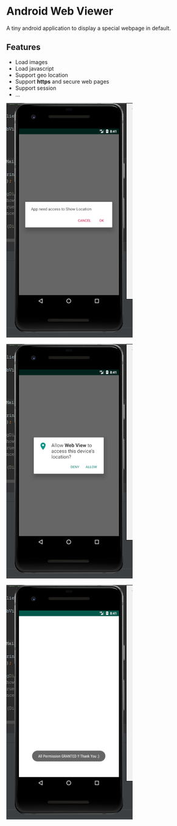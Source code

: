 # Android Web Viewer

A tiny android application to display a special webpage in default.

## Features

- Load images
- Load javascript
- Support geo location
- Support **https** and secure web pages
- Support session
- ...

![Android Web Viewer - Max Base screenshot ](screenshot1.png)

![Android Web Viewer - Max Base screenshot ](screenshot2.png)

![Android Web Viewer - Max Base screenshot ](screenshot3.png)
